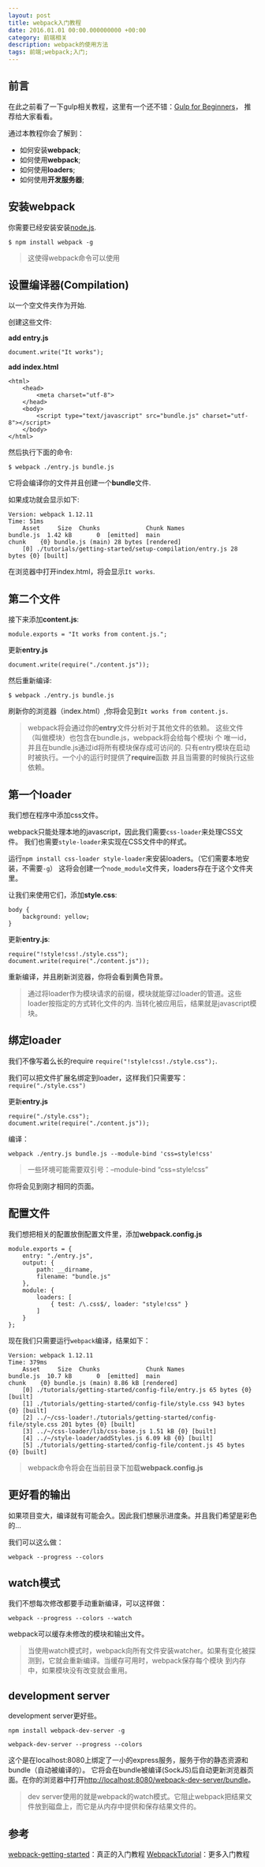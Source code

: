 ```yaml
---
layout: post
title: webpack入门教程
date: 2016.01.01 00:00.000000000 +00:00
category: 前端相关
description: webpack的使用方法
tags: 前端;webpack;入门;
---
```



## 前言

在此之前看了一下gulp相关教程，这里有一个还不错：[Gulp for Beginners](https://css-tricks.com/gulp-for-beginners/)，
推荐给大家看看。

通过本教程你会了解到：<br/>

* 如何安装**webpack**;
* 如何使用**webpack**;
* 如何使用**loaders**;
* 如何使用**开发服务器**;

## 安装webpack

你需要已经安装安装[node.js](https://nodejs.org/).

```
$ npm install webpack -g
```

> 这使得webpack命令可以使用

## 设置编译器(Compilation)

以一个空文件夹作为开始. <br/>

创建这些文件:<br/>

**add entry.js**

```
document.write("It works");
```

**add index.html**

```
<html>
    <head>
        <meta charset="utf-8">
    </head>
    <body>
        <script type="text/javascript" src="bundle.js" charset="utf-8"></script>
    </body>
</html>
```

然后执行下面的命令:

```
$ webpack ./entry.js bundle.js
```

它将会编译你的文件并且创建一个**bundle**文件.<br/>

如果成功就会显示如下:

```
Version: webpack 1.12.11
Time: 51ms
    Asset     Size  Chunks             Chunk Names
bundle.js  1.42 kB       0  [emitted]  main
chunk    {0} bundle.js (main) 28 bytes [rendered]
    [0] ./tutorials/getting-started/setup-compilation/entry.js 28 bytes {0} [built]
```

在浏览器中打开index.html，将会显示`It works`.

## 第二个文件

接下来添加**content.js**:

```
module.exports = "It works from content.js.";
```

更新**entry.js**

```
document.write(require("./content.js"));
```

然后重新编译:

```
$ webpack ./entry.js bundle.js
```

刷新你的浏览器（index.html）,你将会见到`It works from content.js.`

> webpack将会通过你的**entry**文件分析对于其他文件的依赖。
> 这些文件（叫做模块）也包含在bundle.js，webpack将会给每个模块i 个
> 唯一id，并且在bundle.js通过id将所有模块保存成可访问的.
> 只有entry模块在启动时被执行。一个小的运行时提供了**require**函数
> 并且当需要的时候执行这些依赖。

## 第一个loader

我们想在程序中添加css文件。

webpack只能处理本地的javascript，因此我们需要`css-loader`来处理CSS文件。
我们也需要`style-loader`来实现在CSS文件中的样式。

运行`npm install css-loader style-loader`来安装loaders。（它们需要本地安装，不需要`-g`）
这将会创建一个`node_module`文件夹，loaders存在于这个文件夹里。

让我们来使用它们，添加**style.css**:

```
body {
    background: yellow;
}
```
更新**entry.js**:

```
require("!style!css!./style.css");
document.write(require("./content.js"));
```
重新编译，并且刷新浏览器，你将会看到黄色背景。

> 通过将loader作为模块请求的前缀，模块就能穿过loader的管道。这些loader按指定的方式转化文件的内.
> 当转化被应用后，结果就是javascript模块。

## 绑定loader

我们不像写着么长的require `require("!style!css!./style.css");`.

我们可以把文件扩展名绑定到loader，这样我们只需要写：`require("./style.css")`

更新**entry.js**

```
require("./style.css");
document.write(require("./content.js"));
```

编译：

```
webpack ./entry.js bundle.js --module-bind 'css=style!css'
```
> 一些环境可能需要双引号：–module-bind “css=style!css”

你将会见到刚才相同的页面。

## 配置文件

我们想把相关的配置放倒配置文件里，添加**webpack.config.js**

```
module.exports = {
    entry: "./entry.js",
    output: {
        path: __dirname,
        filename: "bundle.js"
    },
    module: {
        loaders: [
            { test: /\.css$/, loader: "style!css" }
        ]
    }
};
```

现在我们只需要运行`webpack`编译，结果如下：

```
Version: webpack 1.12.11
Time: 379ms
    Asset     Size  Chunks             Chunk Names
bundle.js  10.7 kB       0  [emitted]  main
chunk    {0} bundle.js (main) 8.86 kB [rendered]
    [0] ./tutorials/getting-started/config-file/entry.js 65 bytes {0} [built]
    [1] ./tutorials/getting-started/config-file/style.css 943 bytes {0} [built]
    [2] ../~/css-loader!./tutorials/getting-started/config-file/style.css 201 bytes {0} [built]
    [3] ../~/css-loader/lib/css-base.js 1.51 kB {0} [built]
    [4] ../~/style-loader/addStyles.js 6.09 kB {0} [built]
    [5] ./tutorials/getting-started/config-file/content.js 45 bytes {0} [built]
```
> webpack命令将会在当前目录下加载**webpack.config.js**

## 更好看的输出

如果项目变大，编译就有可能会久。因此我们想展示进度条。并且我们希望是彩色的...

我们可以这么做：

```
webpack --progress --colors
```

## watch模式

我们不想每次修改都要手动重新编译，可以这样做：

```
webpack --progress --colors --watch
```

webpack可以缓存未修改的模块和输出文件。

> 当使用watch模式时，webpack向所有文件安装watcher。如果有变化被探测到，它就会重新编译。当缓存可用时，webpack保存每个模块
> 到内存中，如果模块没有改变就会重用。

## development server

development server更好些。

```
npm install webpack-dev-server -g
```

```
webpack-dev-server --progress --colors
```

这个是在localhost:8080上绑定了一小的express服务，服务于你的静态资源和bundle（自动被编译的）。
它将会在bundle被编译(SockJS)后自动更新浏览器页面。在你的浏览器中打开[http://localhost:8080/webpack-dev-server/bundle]()。

> dev server使用的就是webpack的watch模式。它阻止webpack把结果文件放到磁盘上，而它是从内存中提供和保存结果文件的。

## 参考

[webpack-getting-started](https://webpack.github.io/docs/tutorials/getting-started/)：真正的入门教程
[WebpackTutorial](https://github.com/AriaFallah/WebpackTutorial/tree/master/part1)：更多入门教程
